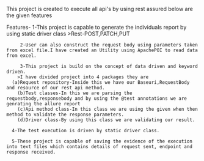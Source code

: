 This project is created to execute all api's by using rest assured below are the given features

Features-
         1-This project is capable to generate the individuals report by using static driver class 
	       >Rest-POST,PATCH,PUT
        
         2-User can also construct the request body using parameters taken from excel file.I have created an Utility using ApachePOI to read data from excel.
      	
         3-This project is build on the concept of data driven and keyword driven.
      	>I have divided project into 4 packages they are 
	  (a)Request repository-Inside this we have our Baseuri,RequestBody  and resource of our rest api method.
		(b)Test classes-In this we are parsing the requestbody,responsebody and by using the @test annotations we are genrating the allure report
		(c)Api method class-In this class we are using the given when then method to validate the response parameters.
		(d)Driver class-By using this class we are validating our result.
     
      4-The test execution is driven by static driver class.
    
      5-These project is capable of saving the evidence of the execution into text files which contains details of request sent, endpoint and response received.
